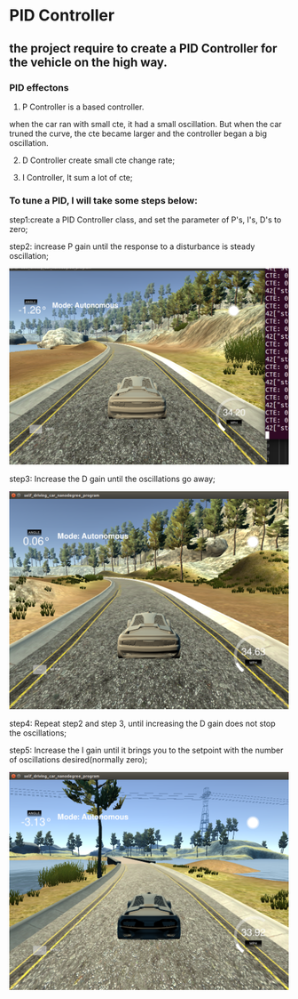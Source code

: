 
# PID Controller


## the project require to create a PID Controller for the vehicle on the high way.

### PID effectons

1. P Controller is a based controller.

when the car ran with small cte, it had a small oscillation. But when the car truned the curve, the cte became larger and the controller began a big oscillation.


2. D Controller create small cte change rate;

3. I Controller,  It sum a lot of cte;

### To tune a PID, I will take some steps below:

step1:create a PID Controller class, and set the parameter of P's, I's, D's to zero;

step2: increase P gain until the response to a disturbance is steady oscillation;

![avatar](./P.png)

step3: Increase the D gain until the oscillations go away;

![avatar](./PD.png)

step4: Repeat step2 and step 3, until increasing the D gain does not stop the oscillations;

step5: Increase the I gain until it brings you to the setpoint with the number of oscillations desired(normally zero);

![avatar](./PID.png)



```python

```


```python

```

